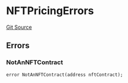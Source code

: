 # NFTPricingErrors
[Git Source](https://github.com/thrackle-io/tron/blob/cc518f3968132c6914cbdf581f9e9c0cee9a912e/src/common/IErrors.sol)


## Errors
### NotAnNFTContract

```solidity
error NotAnNFTContract(address nftContract);
```

